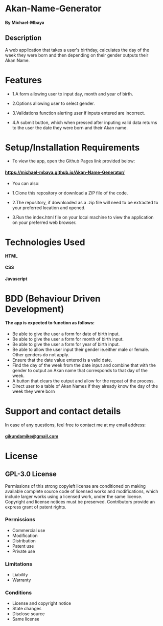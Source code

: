 # Akan-Name-Generator

#### By **Michael-Mbaya**

## Description
A web application that takes a user's birthday, calculates the day of the week they were born and then depending on their gender outputs their Akan Name. 

# Features
* 1.A form allowing user to input day, month and year of birth.

* 2.Options allowing user to select gender.

* 3.Validations function alerting user if inputs entered are incorrect.

* 4.A submit button, which when pressed after inputing valid data returns to the user the date they were born and their Akan name.

# Setup/Installation Requirements

* To view the app, open the Github Pages link provided below:
#### https://michael-mbaya.github.io/Akan-Name-Generator/

* You can also:
* 1.Clone this repository or download a ZIP file of the code.

* 2.The repository, if downloaded as a .zip file will need to be extracted to your preferred location and opened.

* 3.Run the index.html file on your local machine to view the application on your preferred web browser.


# Technologies Used
#### HTML 
#### CSS 
#### Javascript

# BDD (Behaviour Driven Development)
#### The app is expected to function as follows:
* Be able to give the user a form for date of birth input.
* Be able to give the user a form for month of birth input.
* Be able to give the user a form for year of birth input.
* Be able to allow the user input their gender ie.either male or female. Other genders do not apply.
* Ensure that the date value entered is a valid date.
* Find the day of the week from the date input and combine that with the gender to output an Akan name that corresponds to that day of the week.
* A button that clears the output and allow for the repeat of the process.
* Direct user to a table of Akan Names if they already know the day of the week they were born

# Support and contact details
In case of any questions, feel free to contact me at my email address:
#### gikundamike@gmail.com

# License
## GPL-3.0 License
Permissions of this strong copyleft license are conditioned on making available complete source code of licensed works and modifications, which include larger works using a licensed work, under the same license. Copyright and license notices must be preserved. Contributors provide an express grant of patent rights.

### Permissions
* Commercial use
* Modification
* Distribution
* Patent use
* Private use
### Limitations
* Liability
* Warranty
### Conditions
* License and copyright notice
* State changes
* Disclose source
* Same license